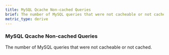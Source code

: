 ```yaml
---
title: MySQL Qcache Non-cached Queries
brief: The number of MySQL queries that were not cacheable or not cached.
metric_type: derive
---
```

### MySQL Qcache Non-cached Queries

The number of MySQL queries that were not cacheable or not cached.
